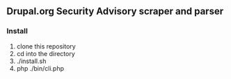 ## Drupal.org Security Advisory scraper and parser

### Install

1. clone this repository
2. cd into the directory
3.  ./install.sh
4.  php ./bin/cli.php

